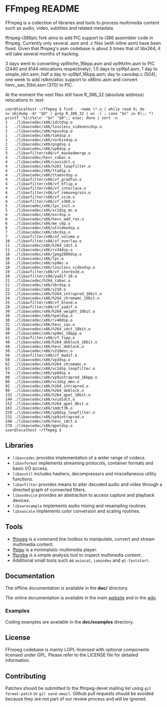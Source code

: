 FFmpeg README
=============

FFmpeg is a collection of libraries and tools to process multimedia content
such as audio, video, subtitles and related metadata.

ffmpeg-i386pic fork aims to add PIC support to i386 assembler code in ffmpeg.
Currently only several .asm and .c files (with inline asm) have been fixed.
Given that ffmpeg's asm codebase is about 3 times that of libx264, it will take
several months of hacking.

3 days went to converting vp9itxfm\_16bpp.asm and vp9itxfm.asm to PIC (2440 and
8144 relocations respectively); 1.5 days to vp9lpf.asm; 1 day to
simple\_idct.asm; half a day to vp9lpf\_16bpp.asm; day to cavsdsp.c (504); one
week to add rstkm/alloc support to x86inc.asm and convert hevc\_sao\_10bit.asm
(370) to PIC.

At the moment the next files still have R\_386\_32 (absolute address)
relocations in .text:
```
user@localhost ~/ffmpeg $ find . -name \*.o | while read O; do n=`objdump -dr "$O" | grep R_386_32 | wc -l`; case "$n" in 0);; *) printf '%i\t%s\n' "$n" "$O";; esac; done | sort -n
1	./libavcodec/x86/idctdsp.o
1	./libavcodec/x86/lossless_videoencdsp.o
1	./libavcodec/x86/opusdsp.o
1	./libavcodec/x86/takdsp.o
1	./libavcodec/x86/vorbisdsp.o
2	./libavcodec/x86/pngdsp.o
2	./libavcodec/x86/vp6dsp.o
3	./libavfilter/x86/vf_maskedmerge.o
4	./libavcodec/hevc_cabac.o
4	./libavcodec/x86/cavsidct.o
4	./libavcodec/x86/h263_loopfilter.o
4	./libavcodec/x86/ttadsp.o
4	./libavcodec/x86/ttaencdsp.o
4	./libavfilter/x86/vf_gradfun.o
4	./libavfilter/x86/vf_hflip.o
4	./libavfilter/x86/vf_interlace.o
4	./libavfilter/x86/vf_removegrain.o
4	./libavfilter/x86/vf_ssim.o
4	./libavfilter/x86/vf_v360.o
5	./libavcodec/x86/lpc_init.o
5	./libavcodec/x86/vc1dsp_mc.o
6	./libavcodec/x86/exrdsp.o
6	./libavcodec/x86/hevc_add_res.o
6	./libavcodec/x86/me_cmp.o
6	./libavcodec/x86/utvideodsp.o
7	./libavcodec/x86/sbcdsp.o
7	./libavfilter/x86/af_volume.o
10	./libavfilter/x86/vf_overlay.o
11	./libavcodec/x86/h264_idct.o
11	./libavcodec/x86/rv34dsp.o
16	./libavcodec/x86/jpeg2000dsp.o
16	./libavcodec/x86/lpc.o
16	./libavcodec/x86/vp9mc.o
18	./libavcodec/x86/lossless_videodsp.o
19	./libavfilter/x86/vf_stereo3d.o
20	./libavfilter/x86/yadif-10.o
21	./libavcodec/h264_cabac.o
21	./libavcodec/x86/sbrdsp.o
22	./libavcodec/x86/v210.o
23	./libavcodec/x86/h264_intrapred_10bit.o
24	./libavcodec/x86/h264_chromamc_10bit.o
25	./libavfilter/x86/vf_blend.o
28	./libavfilter/x86/vf_yadif.o
30	./libavcodec/x86/h264_weight_10bit.o
30	./libavcodec/x86/hpeldsp.o
30	./libavcodec/x86/rv40dsp.o
32	./libavcodec/x86/hevc_sao.o
38	./libavcodec/x86/h264_idct_10bit.o
40	./libavcodec/x86/vp9mc_16bpp.o
41	./libavfilter/x86/vf_fspp.o
48	./libavcodec/x86/h264_deblock_10bit.o
48	./libavcodec/x86/hevc_deblock.o
50	./libavcodec/x86/v210enc.o
56	./libavfilter/x86/vf_bwdif.o
58	./libavcodec/x86/vp3dsp.o
62	./libavcodec/x86/h264_chromamc.o
63	./libavcodec/x86/vc1dsp_loopfilter.o
74	./libavcodec/x86/vp8dsp.o
80	./libavcodec/x86/vp9intrapred_16bpp.o
86	./libavcodec/x86/vc1dsp_mmx.o
92	./libavcodec/x86/h264_intrapred.o
99	./libavcodec/x86/h264_deblock.o
132	./libavcodec/x86/h264_qpel_10bit.o
144	./libavcodec/x86/xvididct.o
152	./libavcodec/x86/h264_qpel_8bit.o
163	./libavcodec/x86/imdct36.o
229	./libavcodec/x86/vp8dsp_loopfilter.o
231	./libavcodec/x86/vp9intrapred.o
248	./libavcodec/x86/hevc_idct.o
270	./libavcodec/x86/qpeldsp.o
user@localhost ~/ffmpeg $ 
```

## Libraries

* `libavcodec` provides implementation of a wider range of codecs.
* `libavformat` implements streaming protocols, container formats and basic I/O access.
* `libavutil` includes hashers, decompressors and miscellaneous utility functions.
* `libavfilter` provides means to alter decoded audio and video through a directed graph of connected filters.
* `libavdevice` provides an abstraction to access capture and playback devices.
* `libswresample` implements audio mixing and resampling routines.
* `libswscale` implements color conversion and scaling routines.

## Tools

* [ffmpeg](https://ffmpeg.org/ffmpeg.html) is a command line toolbox to
  manipulate, convert and stream multimedia content.
* [ffplay](https://ffmpeg.org/ffplay.html) is a minimalistic multimedia player.
* [ffprobe](https://ffmpeg.org/ffprobe.html) is a simple analysis tool to inspect
  multimedia content.
* Additional small tools such as `aviocat`, `ismindex` and `qt-faststart`.

## Documentation

The offline documentation is available in the **doc/** directory.

The online documentation is available in the main [website](https://ffmpeg.org)
and in the [wiki](https://trac.ffmpeg.org).

### Examples

Coding examples are available in the **doc/examples** directory.

## License

FFmpeg codebase is mainly LGPL-licensed with optional components licensed under
GPL. Please refer to the LICENSE file for detailed information.

## Contributing

Patches should be submitted to the ffmpeg-devel mailing list using
`git format-patch` or `git send-email`. Github pull requests should be
avoided because they are not part of our review process and will be ignored.
